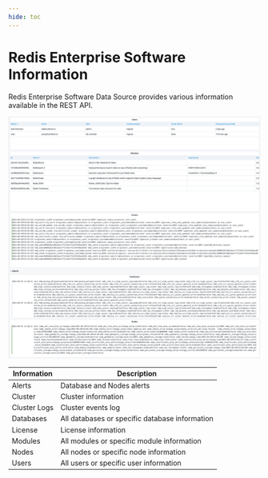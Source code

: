 ```yaml
---
hide: toc
---
```


# Redis Enterprise Software Information

Redis Enterprise Software Data Source provides various information available in the REST API.

![Info](../../images/redis-explorer/re-software/info.png)

| Information  | Description                                    |
| ------------ | ---------------------------------------------- |
| Alerts       | Database and Nodes alerts                      |
| Cluster      | Cluster information                            |
| Cluster Logs | Cluster events log                             |
| Databases    | All databases or specific database information |
| License      | License information                            |
| Modules      | All modules or specific module information     |
| Nodes        | All nodes or specific node information         |
| Users        | All users or specific user information         |

